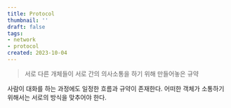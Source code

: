 ```yaml
---
title: Protocol
thumbnail: ''
draft: false
tags:
- network
- protocol
created: 2023-10-04
---
```



 > 
 > 서로 다른 개체들이 서로 간의 의사소통을 하기 위해 만들어놓은 규약

사람이 대화를 하는 과정에도 일정한 흐름과 규약이 존재한다. 어떠한 객체가 소통하기 위해서는 서로의 방식을 맞추어야 한다.
